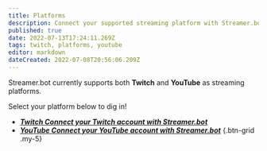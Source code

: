 ```yaml
---
title: Platforms
description: Connect your supported streaming platform with Streamer.bot
published: true
date: 2022-07-13T17:24:11.269Z
tags: twitch, platforms, youtube
editor: markdown
dateCreated: 2022-07-08T20:56:06.209Z
---
```


Streamer.bot currently supports both **Twitch** and **YouTube** as streaming platforms.

Select your platform below to dig in!

- [<i class="mdi mdi-twitch text--twitch"></i> ***Twitch ***Connect your Twitch account with Streamer.bot******](/en/Platforms/Twitch)
- [<i class="mdi mdi-youtube text--youtube"></i> ***YouTube ***Connect your YouTube account with Streamer.bot******](/en/Platforms/YouTube)
{.btn-grid .my-5}